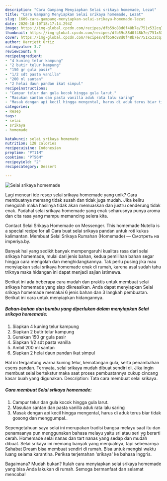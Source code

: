 ```yaml
---
description: "Cara Gampang Menyiapkan Selai srikaya homemade, Lezat"
title: "Cara Gampang Menyiapkan Selai srikaya homemade, Lezat"
slug: 1609-cara-gampang-menyiapkan-selai-srikaya-homemade-lezat
date: 2020-10-10T18:17:14.294Z
image: https://img-global.cpcdn.com/recipes/dfb59c88d0f48b7e/751x532cq70/selai-srikaya-homemade-foto-resep-utama.jpg
thumbnail: https://img-global.cpcdn.com/recipes/dfb59c88d0f48b7e/751x532cq70/selai-srikaya-homemade-foto-resep-utama.jpg
cover: https://img-global.cpcdn.com/recipes/dfb59c88d0f48b7e/751x532cq70/selai-srikaya-homemade-foto-resep-utama.jpg
author: Harriett Ortiz
ratingvalue: 3.7
reviewcount: 9
recipeingredient:
- "4 kuning telur kampung"
- "2 butir telur kampung"
- "150 gr gula pasir"
- "1/2 sdt pasta vanilla"
- "200 ml santan"
- "2 helai daun pandan ikat simpul"
recipeinstructions:
- "Campur telur dan gula kocok hingga gula larut."
- "Masukan santan dan pasta vanilla aduk rata lalu saring"
- "Masak dengan api kecil hingga mengental, harus di aduk terus biar tidak gosong dan menggumpal.."
categories:
- Resep
tags:
- selai
- srikaya
- homemade

katakunci: selai srikaya homemade 
nutrition: 128 calories
recipecuisine: Indonesian
preptime: "PT11M"
cooktime: "PT56M"
recipeyield: "2"
recipecategory: Dessert

---
```



![Selai srikaya homemade](https://img-global.cpcdn.com/recipes/dfb59c88d0f48b7e/751x532cq70/selai-srikaya-homemade-foto-resep-utama.jpg)

Lagi mencari ide resep selai srikaya homemade yang unik? Cara membuatnya memang tidak susah dan tidak juga mudah. Jika keliru mengolah maka hasilnya tidak akan memuaskan dan justru cenderung tidak enak. Padahal selai srikaya homemade yang enak seharusnya punya aroma dan cita rasa yang mampu memancing selera kita.

Contact Selai Srikaya Homemade on Messenger. This homemade Nutella is a special recipe for all Cara buat selai srikaya pandan untuk roti kukus kalimantan. Membuat Selai Srikaya Rumahan (Homemade) — Смотреть на imperiya.by.

Banyak hal yang sedikit banyak mempengaruhi kualitas rasa dari selai srikaya homemade, mulai dari jenis bahan, kedua pemilihan bahan segar hingga cara mengolah dan menghidangkannya. Tak perlu pusing jika mau menyiapkan selai srikaya homemade enak di rumah, karena asal sudah tahu triknya maka hidangan ini dapat menjadi sajian istimewa.


Berikut ini ada beberapa cara mudah dan praktis untuk membuat selai srikaya homemade yang siap dikreasikan. Anda dapat menyiapkan Selai srikaya homemade memakai 6 jenis bahan dan 3 langkah pembuatan. Berikut ini cara untuk menyiapkan hidangannya.

<!--inarticleads1-->

##### Bahan-bahan dan bumbu yang diperlukan dalam menyiapkan Selai srikaya homemade:

1. Siapkan 4 kuning telur kampung
1. Siapkan 2 butir telur kampung
1. Gunakan 150 gr gula pasir
1. Siapkan 1/2 sdt pasta vanilla
1. Ambil 200 ml santan
1. Siapkan 2 helai daun pandan ikat simpul


Hal ini tergantung warna kuning telur, kematangan gula, serta penambahan esens pandan. Ternyata, selai srikaya mudah dibuat sendiri di. Jika ingin membuat selai bertekstur maka saat proses pembuatannya cukup cincang kasar buah yang digunakan. Description: Tata cara membuat selai srikaya. 

<!--inarticleads2-->

##### Cara membuat Selai srikaya homemade:

1. Campur telur dan gula kocok hingga gula larut.
1. Masukan santan dan pasta vanilla aduk rata lalu saring
1. Masak dengan api kecil hingga mengental, harus di aduk terus biar tidak gosong dan menggumpal..


Sepengetahuan saya selai ini merupakan tradisi bangsa melayu saat itu dan penamaanya pun menggunakan bahasa melayu yaitu sri atau seri yg berarti cerah. Homemade selai nanas dan tart nanas yang sedap dan mudah dibuat. Selai srikaya ini memang banyak yang menjualnya, tapi sebenarnya Sahabat Dream bisa membuat sendiri di rumah. Bisa untuk mengisi waktu luang selama karantina. Periksa terjemahan &#39;srikaya&#39; ke bahasa Inggris. 

Bagaimana? Mudah bukan? Itulah cara menyiapkan selai srikaya homemade yang bisa Anda lakukan di rumah. Semoga bermanfaat dan selamat mencoba!
